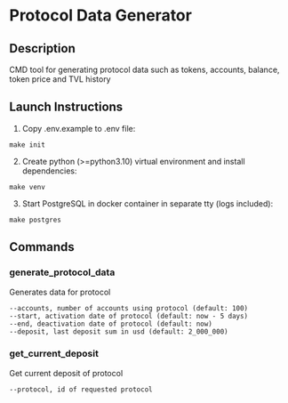 # Protocol Data Generator

## Description
CMD tool for generating protocol data such as tokens, accounts,
balance, token price and TVL history

## Launch Instructions
1. Copy .env.example to .env file:
```shell
make init
```

2. Create python (>=python3.10) virtual environment and install dependencies:
```shell
make venv
```

3. Start PostgreSQL in docker container in separate tty (logs included):
```shell
make postgres
```

## Commands
### generate_protocol_data
Generates data for protocol
```
--accounts, number of accounts using protocol (default: 100)
--start, activation date of protocol (default: now - 5 days)
--end, deactivation date of protocol (default: now)
--deposit, last deposit sum in usd (default: 2_000_000)
```

### get_current_deposit
Get current deposit of protocol
```
--protocol, id of requested protocol
```
